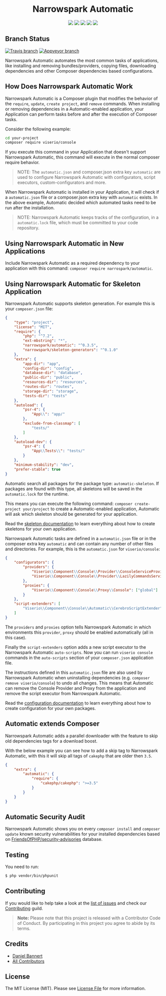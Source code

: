 <h1 align="center">Narrowspark Automatic</h1>
<p align="center">
    <a href="https://github.com/narrowspark/automatic/releases"><img src="https://img.shields.io/packagist/v/narrowspark/automatic.svg?style=flat-square"></a>
    <a href="https://php.net/"><img src="https://img.shields.io/badge/php-%5E7.2.0-8892BF.svg?style=flat-square"></a>
    <a href="https://codecov.io/gh/narrowspark/automatic"><img src="https://img.shields.io/codecov/c/github/narrowspark/automatic/master.svg?style=flat-square"></a>
    <a href="#"><img src="https://img.shields.io/badge/style-level%207-brightgreen.svg?style=flat-square&label=phpstan"></a>
    <a href="http://opensource.org/licenses/MIT"><img src="https://img.shields.io/badge/license-MIT-brightgreen.svg?style=flat-square"></a>
</p>

Branch Status
------------
[![Travis branch](https://img.shields.io/travis/narrowspark/automatic/master.svg?longCache=false&style=for-the-badge)](https://travis-ci.org/narrowspark/automatic)
[![Appveyor branch](https://img.shields.io/appveyor/ci/narrowspark/automatic/master.svg?longCache=false&style=for-the-badge)](https://ci.appveyor.com/project/narrowspark/automatic/branch/master)

Narrowspark Automatic automates the most common tasks of applications, like installing and removing bundles/providers, copying files, downloading dependencies and other Composer dependencies based configurations.

How Does Narrowspark Automatic Work
------------

Narrowspark Automatic is a Composer plugin that modifies the behavior of the `require`, `update`, `create project`, and `remove` commands. When installing or removing dependencies in a Automatic-enabled application, your Application can perform tasks before and after the execution of Composer tasks.

Consider the following example:
```bash
cd your-project
composer require viserio/console
```

If you execute this command in your Application that doesn't support Narrowspark Automatic, this command will execute in the normal composer require behavior.

> NOTE: The `automatic.json` and composer.json extra key `automatic` are used to configure Narrowspark Automatic with configurators, script executors, custom-configurators and more.

When Narrowspark Automatic is installed in your Application, it will check if a `automatic.json` file or a composer.json extra key with `automatic` exists.
In the above example, Automatic decided which automated tasks need to be run after the installation.

> NOTE: Narrowspark Automatic keeps tracks of the configuration, in a `automatic.lock` file, which must be committed to your code repository.

Using Narrowspark Automatic in New Applications
------------

Include Narrowspark Automatic as a required dependency to your application with this command:
`composer require narrospark/automatic`.

Using Narrowspark Automatic for Skeleton Application
------------

Narrowspark Automatic supports skeleton generation. For example this is your `composer.json` file:

```json
{
    "type": "project",
    "license": "MIT",
    "require": {
        "php": "^7.2",
        "ext-mbstring": "*",
        "narrowspark/automatic": "^0.3.5",
        "narrowspark/skeleton-generators": "^0.1.0"
    },
    "extra": {
        "app-dir": "app",
        "config-dir": "config",
        "database-dir": "database",
        "public-dir": "public",
        "resources-dir": "resources",
        "routes-dir": "routes",
        "storage-dir": "storage",
        "tests-dir": "tests"
    },
    "autoload": {
        "psr-4": {
            "App\\": "app/"
        },
        "exclude-from-classmap": [
            "tests/"
        ]
    },
    "autoload-dev": {
        "psr-4": {
            "App\\Tests\\": "tests/"
        }
    },
    "minimum-stability": "dev",
    "prefer-stable": true
}
```

Automatic search all packages for the package type: `automatic-skeleton`.
If packages are found with this type, all skeletons will be saved in the `automatic.lock` for the runtime. 

This means you can execute the following command: `composer create-project your/project` to create a Automatic-enabled application, Automatic will ask which skeleton should be generated for your application.

Read the [skeleton documentation](doc/SKELETON.md) to learn everything about how to create skeletons for your own application.

Narrowspark Automatic tasks are defined in a `automatic.json` file or in the composer extra key `automatic` and can contain any number of other files and directories. For example, this is the `automatic.json` for `viserio/console`:

```json
{
    "configurators": {
        "providers": {               
            "Viserio\\Component\\Console\\Provider\\ConsoleServiceProvider": ["global"],
            "Viserio\\Component\\Console\\Provider\\LazilyCommandsServiceProvider": ["global"]
        },
        "proxies": {
            "Viserio\\Component\\Console\\Proxy\\Console": ["global"]
        }
    },
    "script-extenders": [
        "Viserio\\Component\\Console\\Automatic\\CerebroScriptExtender"
    ]
}
```

The `providers` and `proxies` option tells Narrowspark Automatic in which environments this `provider`, `proxy` should be enabled automatically (all in this case).

Finally the `script-extenders` option adds a new script executor to the Narrowspark Automatic `auto-scripts`.
Now you can run `viserio console` commands in the `auto-scripts` section of your `composer.json` application file.

The instructions defined in this `automatic.json` file are also used by Narrowspark Automatic when uninstalling dependencies (e.g. `composer remove viserio/console`) to undo all changes.
This means that Automatic can remove the Console Provider and Proxy from the application and remove the script executor from Narrowspark Automatic.

Read the [configuration documentation](doc/CONFIGURATORS.md) to learn everything about how to create configuration for your own packages.

Automatic extends Composer
------------

Narrowspark Automatic adds a parallel downloader with the feature to skip old dependencies tags for a download boost.

With the below example you can see how to add a skip tag to Narrowspark Automatic, with this it will skip all tags of `cakephp` that are older then `3.5`.

```json
{
    "extra": {
        "automatic": {
            "require": {
                "cakephp/cakephp": ">=3.5"
            }
        }
    }
}
``` 
Automatic Security Audit
------------
Narrowspark Automatic shows you on every `composer install` and `composer update` known security vulnerabilities for your installed dependencies based on [FriendsOfPHP/security-advisories](https://github.com/FriendsOfPHP/security-advisories) database.

Testing
-------------

You need to run:
``` bash
$ php vendor/bin/phpunit
```

Contributing
------------

If you would like to help take a look at the [list of issues](http://github.com/narrowspark/testing-helper/issues) and check our [Contributing](CONTRIBUTING.md) guild.

> **Note:** Please note that this project is released with a Contributor Code of Conduct. By participating in this project you agree to abide by its terms.

Credits
-------------

- [Daniel Bannert](https://github.com/prisis)
- [All Contributors](../../contributors)

License
-------------

The MIT License (MIT). Please see [License File](LICENSE) for more information.
